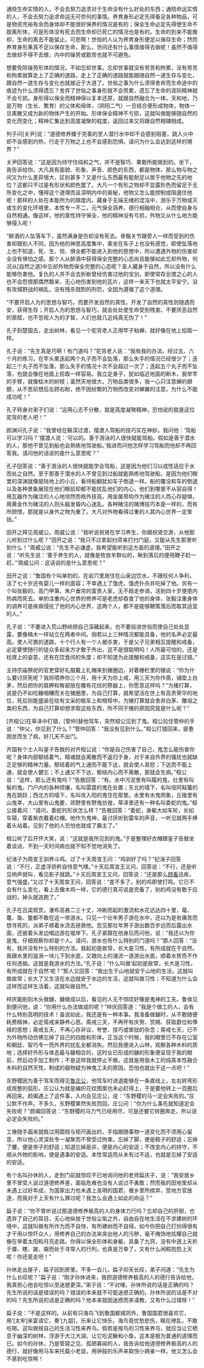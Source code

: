 通晓生命实情的人，不会去努力追求对于生命没有什么好处的东西；通晓命运实情的人，不会去努力追求命运无可奈何的事情。养育身形必定先得备足各种物品，可是物资充裕有余而身体却不能很好保养的情况是有的；保全生命必定先得使生命不脱离形体，可是形体没有死去而生命却已死亡的情况也是有的。生命的到来不能推却，生命的离去不能留止。可悲啊！世俗的人认为养育身形便足以保存生命；然而养育身形果真不足以保存生命，那么，世间还有什么事情值得去做呢！虽然不值得去做却不得不去做，内中的操劳或勤苦也就不可避免。

想要免除操劳形体的情况，不如忘却世事。忘却世事就没有劳苦和拘累，没有劳苦和拘累就算走上了正确的道路，走上了正确的道路就能跟随自然一道生存与变化，跟自然一道生存与变化也就接近于大道了。世俗之事为什么须得舍弃而生命途中的痕迹为什么须得遗忘？舍弃了世俗之事身形就不会劳累，遗忘了生命的涯际精神就不会亏损。身形得以保全而精神得以复本还原，就跟自然融合为一体。天和地，乃是万物（生长、繁育）的父体和母体，（阴阳二气）一旦结合便形成物体，物体一旦离散又成为新的物体产生的开始。形体保全精神不亏损，这就叫做能够随自然的变化而变化；精神汇集达到高度凝聚的程度，返回过来又将跟自然相辅相成。

列子问[关尹]说：“道德修养臻于完善的至人潜行水中却不会感到阻塞，跳入火中却不会感到灼热，行走于万物之上也不会感到恐惧。请问为什么会达到这样的境界？”

关尹回答说：“这是因为持守住纯和之气，并不是智巧、果敢所能做到的。坐下，我告诉给你。大凡具有面貌、形象、声音、颜色的东西，都是物体，那么物与物之间又为什么差异很大，区别甚多？又是什么东西最有能耐足以居于他物之先的地位？这都只不过是有形状和颜色罢了。大凡一个有形之物却不显露形色而留足于无所变化之中，懂得这个道理而且深明内中的奥秘，他物又怎么能控制或阻遏住他呢！那样的人处在本能所为的限度内，藏身于无端无绪的混沌中，游乐于万物或灭或生的变化环境里，本性专一不二，元气保全涵养，德行相融相合，从而使自身与自然相通。像这样，他的禀性持守保全，他的精神没有亏损，外物又从什么地方能够侵入呢！

“醉酒的人坠落车下，虽然满身是伤却没有死去。骨骼关节跟旁人一样而受到的伤害却跟别人不同，因为他的神思高度集中，乘坐在车子上也没有感觉，即使坠落地上也不知道，死、生、惊、惧全都不能进入到他的思想中，所以遭遇外物的伤害却全没有惧怕之感。那个人从醉酒中获得保全完整的心态尚且能够如此忘却外物，何况从[自然之道]中忘却外物而保全完整的心态呢？圣人藏身于自然，所以没有什么能够伤害他。复仇的人并不会去折断曾经伤害过他的宝剑，即使常存忌恨之心的人也不会怨恨那偶然飘来、无心地伤害到他的瓦片，这样一来天下也就太平安宁。没有攻城野战的祸乱，没有残杀戮割的刑罚，全因为遵循了这个道理。

“不要开启人为的思想与智巧，而要开发自然的真性。开发了自然的真性则随遇而安，获得生存；开启人为的思想与智巧，就会处处使生命受到残害。不要厌恶自然的禀赋，也不忽视人为的才智，人们也就几近纯真无伪了！”

孔子到楚国去，走出树林，看见一个驼背老人正用竿子粘蝉，就好像在地上拾取一样。

孔子说：“先生真是巧啊！有门道吗？”驼背老人说：“我有我的办法。经过五、六个月的练习，在竿头累迭起两个丸子而不会坠落，那么失手的情况已经很少了；迭起三个丸子而不坠落，那么失手的情况十次不会超过一次了；迭起五个丸子而不坠落，也就会像在地面上拾取一样容易。我立定身子，犹如临近地面的断木，我举竿的手臂，就像枯木的树枝；虽然天地很大，万物品类很多，我一心只注意蝉的翅膀，从不思前想后左顾右盼，绝不因纷繁的万物而改变对蝉翼的注意，为什么不能成功呢！”

孔子转身对弟子们说：“运用心志不分散，就是高度凝聚精神，恐怕说的就是这位驼背的老人吧！”

颜渊问孔子说：“我曾经在觞深过渡，摆渡人驾船的技巧实在神妙。我问他：‘驾船可以学习吗？’摆渡人说：‘可以的。善于游泳的人很快就能驾船。假如是善于潜水的人，那他不曾见到船也会熟练地驾驶船。’我进而问他怎样学习驾船而他却不再回答我。请问他的话说的是什么意思呢？”

孔子回答说：“善于游泳的人很快就能学会驾船，这是因为他们习以成性适应于水而处之自然。至于那善于潜水的人不曾见到过船就能熟练地驾驶船，是因为他们眼里的深渊就像是陆地上的小丘，看待船翻犹如车子倒退一样。船的覆没和车的倒退以及各种景象展现在他们眼前却都不能扰乱他们的内心，他们到哪里不从容自得！用瓦器作为赌注的人心地坦然而格外技高，用金属带钩作为赌注的人而心存疑惧，用黄金作为赌注的人则头脑发昏内心迷乱。各种赌注的赌博技巧本是一样的，而有所顾惜，那就是以身外之物为重了。大凡对外物看得过重的人其内心世界一定笨拙。”

田开之拜见周威公。周威公说：“我听说祝肾在学习养生，你跟祝肾交游，从他那儿听到过什么呢？”田开之说：“我只不过拿起扫帚来打扫门庭，又能从先生那里听到什么！”周威公说：“先生不必谦虚，我希望能听到这方面的道理。”田开之说：“听先生说：‘善于养生的人，就像是牧放羊群似的，瞅到落后的便用鞭子赶一赶。’”周威公问：这话说的是什么意思呢？”

田开之说：“鲁国有个叫单豹的，在岩穴里居住在山泉边饮水，不跟任何人争利，活了七十岁还有婴儿一样的面容；不幸遇上了饿虎，饿虎扑杀并吃掉了他。另有一个叫张毅的，高门甲第、朱户垂帘的富贵人家，无不趋走参谒，活到四十岁便患内热病而死去。单豹注重内心世界的修养可是老虎却吞食了他的身体，张毅注重身体的调养可是疾病侵扰了他的内心世界，这两个人，都不是能够鞭策落后而取其适宜的人。”

孔子说：“不要进入荒山野岭把自己深藏起来，也不要投进世俗而使自己处处显露，要像槁木一样站立在两者中间。倘若以上三种情况都能具备，他的名声必定最高。使人可畏的道路，十个行人有一个人被杀害，于是父子兄弟相互提醒和戒备，必定要使随行的徒众多起来方才敢于外出，这不是很聪明吗！人所最可怕的，还是枕席上的姿意，还有在饮食间的失度；却不知道为此提醒和戒备，这实在是过错。”

主持宗庙祭祀的官吏穿好礼服戴上礼帽来到猪圈边，对着栅栏里的猪说：“你为什么要讨厌死呢？我将喂养你三个月，用十天为你上戒，用三天为你作斋，铺垫上白茅，然后把你的肩胛和臀部放在雕有花纹的祭器上，你愿意这样吗？”为猪打算，说是仍不如吃糠咽糟而关在猪圈里，为自己打算，就希望活在世上有高贵荣华的地位，死后则能盛装在绘有文采的柩车上和棺椁中。为猪打算就会舍弃白茅、雕俎之类的东西，为自己打算却想求取这些东西，所不同于猪的原因究竟是什么呢？”

[齐桓公]在草泽中打猎，[管仲]替他驾车，突然桓公见到了鬼。桓公拉住管仲的手说：“仲父，你见到了什么？”管仲回答：“我没有见到什么。”桓公打猎回来，疲惫困怠而生了病，好几天不出门。

齐国有个士人叫皇子告敖的对齐桓公说：“你是自己伤害了自己，鬼怎么能伤害你呢？身体内部郁结着气，精魂就会离散而不返归于身，对于来自外界的骚扰也就缺乏足够的精神力量。郁结着的气上通而不能下达，就会使人易怒；下达而不能上通，就会使人健忘；不上通又不下达，郁结内心而不离散，那就会生病。”桓公说：“这样，那么还有鬼吗？”告敖回答：“有。水中污泥里有叫履的鬼，灶里有叫髻的鬼。门户内的各种烦攘，名叫雷霆的鬼在处置；东北的墙下，名叫倍阿鲑蠪的鬼在跳跃；西北方的墙下，名叫攻入阳的鬼住在那里。水里有水鬼罔象，丘陵里有山鬼峷，大山里有山鬼夔，郊野里有野鬼彷徨，草泽里还有一种名叫委蛇的鬼。”桓公接着问：“请问，委蛇的形状怎么样？”告敖回答：“委蛇，身躯大如车轮，长如车辕，穿着紫衣戴着红帽。他作为鬼神，最讨厌听到雷车的声音，一听见就两手捧着头站着。见到了他的人恐怕也就成了霸主了。”

桓公听了后开怀大笑，说：“这就是我所见到的鬼。”于是整理好衣帽跟皇子告敖坐着谈话，不到一天时间病也就不知不觉地消失了。

纪渻子为周宣王驯养斗鸡。过了十天周宣王问：“鸡驯好了吗？”纪渻子回答说：“不行，正虚浮骄矜自恃意气哩。”十天后周宣王又问，回答说：“不行，还是听见响声就叫，看见影子就跳。”十天后周宣王又问，回答说：“还是那么[顾看](https://baike.baidu.com/item/%E9%A1%BE%E7%9C%8B/1470634)迅疾，意气强盛。”又过了十天周宣王问，回答说：“差不多了。别的鸡即使打鸣，它已不会有什么变化，看上去像木鸡一样，它的德行真可说是完备了，别的鸡没有敢于应战的，掉头就逃跑了。”

孔子在吕梁观赏，瀑布高悬二三十丈，冲刷而起的激流和水花远达四十里，鼋、鼍、鱼、鳖都不敢在这一带游水。只见一个壮年男子游在水中，还以为是有痛苦而想寻死的，派弟子顺着水流去拯救他。忽见那壮年男子游出数百步远而后露出水面，还披着头发边唱边游在堤岸下。孔子紧跟在他身后而问他，说：“我还以为你是鬼，仔细观察你却是个人。请问，游水也有什么特别的门道吗？”那人回答：“没有，我并没有什么特别的方法。我起初是故常，长大是习性，有所成就在于自然。我跟水里的漩涡一块儿下到水底，又跟向上的涌流一道游出水面，顺着水势而不作任何违拗。这就是我游水的方法。”孔子说：“什么叫做‘起初是故常，长大是习性，有所成就在于自然’呢？”那人又回答：“我出生于山地就安于山地的生活，这就叫做故常；长大了又生活在水边就安于水边的生活，这就叫做习性；不知道为什么会这样而这样生活着，这就叫做自然。”

梓庆能削刻木头做鐻，鐻做成以后，看见的人无不惊叹好像是鬼神的工夫。鲁侯见到便问他，说：“你用什么办法做成的呢？”梓庆回答道：“我是个做工的人，会有什么特别高明的技术！虽说如此，我还是有一种本事。我准备做鐻时，从不敢随便耗费精神，必定斋戒来静养心思。斋戒三天，不再怀有庆贺、赏赐、获取爵位和俸禄的思想；斋戒五天，不再心存非议、夸誉、技巧或笨拙的杂念；斋戒七天，已不为外物所动仿佛忘掉了自己的四肢和形体。正当这个时候，我的眼里已不存在公室和朝廷，智巧专一而外界的扰乱全都消失。然后我便进入山林，观察各种木料的质地；选择好外形与体态最与鐻相合的，这时业已形成的鐻的形象便呈现于我的眼前，然后动手加工制作；不是这样我就停止不做。这就是用我木工的纯真本性融合木料的自然天性，制成的器物疑为神鬼工夫的原因，恐怕也就出于这一点吧！”

东野稷因为善于驾车而得见[鲁庄公](https://baike.baidu.com/item/%E9%B2%81%E5%BA%84%E5%85%AC/4348809)，他驾车时进退能够在一条直线上，左右转弯形成规整的弧形。庄公认为就是编织花纹图案也未必赶得上，于是要他转上一百圈后再回来。颜阖遇上了这件事，入内会见庄公，说：“东野稷的马一定会失败的。”庄公默不作声。不多久，东野稷果然失败而回。庄公问：“你为什么事先就知道定会失败呢？”颜阖回答说：“东野稷的马力气已经用尽，可是还要它转圈奔走，所以说必定会失败的。”

工倕随手画来就胜过用圆规与矩尺画出的，手指跟随事物一道变化而不须用心留意，所以他心灵深处专一凝聚而不曾受过拘束。忘掉了脚，便是鞋子的舒适；忘掉了腰，便是带子的舒适；知道忘掉是非，便是内心的安适；不改变内心的持守，不顺从外物的影响，便是遇事的安适。本性常适而从未有过不适，也就是忘掉了安适的安适。

有个名叫孙休的人，走到门前就惊叹不已地询问他的老师扁庆子，说：“我安居乡里不曾受人说过道德修养差，面临危难也没有人说过不勇敢；然而我的田地里却从未遇上过好年成，为国家出力也未遇上圣明的国君，被乡里所摈弃，受地方官放逐，而我对于上天有什么罪过呢？我怎么会遇上如此的命运？”

扁子说：“你不曾听说过那道德修养极高的人的身体力行吗？忘却自己的肝胆，也遗弃了自己的耳目，无心地纵放于世俗尘垢之外，自由自在地生活在不求建树的环境中，这就叫做有所作为而不自恃，有所建树而不自得。如今你把自己打扮得很有才干用以惊吓众人，用修养自己的办法来突出他人的污秽，毫不掩饰地炫耀自己就像在举着太阳和月亮走路。你得以保全形体和身躯，具备了九窍，没有中道上夭折于聋、瞎、跛、瘸而处于寻常人的行列，也真是万幸了，又有什么闲暇抱怨上天呢！你还是走吧！”

孙休走出屋子，扁子回到房里。不多一会儿，扁子仰天长叹，弟子问道：“先生为什么长叹呢？”扁子说：“刚才孙休进来，我把道德修养极高的人的德行告诉给他，我真担心他会吃惊以至迷惑更深。”弟子说：“不对哩。孙休所说的话是正确的吗？先生所说的话是错误的吗？错误的本来就不可能迷惑正确的。孙休所说的话是不对的吗？先生所说的话是正确的吗？他本来就因迷惑而来请教，又有什么过错呀！”

扁子说：“不是这样的。从前有只海鸟飞到鲁国都城郊外，鲁国国君很喜欢它，用‘[太牢]来宴请它，奏‘[九韶]，乐来让它快乐，海鸟竟忧愁悲伤，眼花缭乱，不敢吃喝。这叫做按自己的生活习性来养鸟。假若是按鸟的习性来养鸟，就应当让它栖息于幽深的树林，浮游于大江大湖，让它吃泥鳅和小鱼，这本是极为普通的道理而已。如今的孙休，乃是管窥之见、孤陋寡闻的人，我告诉给他道德修养极高的人的德行，就好像用马车来托载小老鼠，用钟鼓的乐声来取悦小鴳雀一样。他又怎么会不感到吃惊啊！
